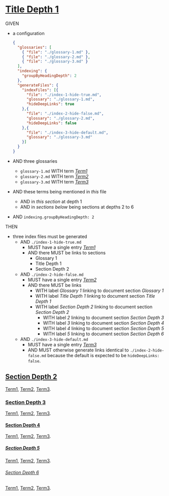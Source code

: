 # [Title Depth 1](#title-depth-1)

GIVEN

*   a configuration

    ```json
    {
      "glossaries": [
        { "file": "./glossary-1.md" },
        { "file": "./glossary-2.md" },
        { "file": "./glossary-3.md" }
      ],
      "indexing": {
        "groupByHeadingDepth": 2
      },
      "generateFiles": {
        "indexFiles": [{
          "file": "./index-1-hide-true.md",
          "glossary": "./glossary-1.md",
          "hideDeepLinks": true
        },{
          "file": "./index-2-hide-false.md",
          "glossary": "./glossary-2.md",
          "hideDeepLinks": false
        },{
          "file": "./index-3-hide-default.md",
          "glossary": "./glossary-3.md"
        }]
      }
    }
    ```

*   AND three glossaries
    *   `glossary-1.md` WITH term *[Term1][1]*
    *   `glossary-2.md` WITH term *[Term2][2]*
    *   `glossary-3.md` WITH term *[Term3][3]*

*   AND these terms being mentioned in *this* file
    *   AND in *this section* at depth 1
    *   AND in *sections below* being sections at depths 2 to 6

*   AND `indexing.groupByHeadingDepth: 2`

THEN

*   three index files must be generated
    *   AND `./index-1-hide-true.md`
        *   MUST have a single entry *[Term1][1]*
        *   AND there MUST be links to sections
            *   Glossary 1
            *   Title Depth 1
            *   Section Depth 2
    *   AND `./index-2-hide-false.md`
        *   MUST have a single entry *[Term2][2]*
        *   AND there MUST be links
            *   WITH label *Glossary 1* linking to document section *Glossary 1*
            *   WITH label *Title Depth 1* linking to document section *Title Depth 1*
            *   WITH label *Section Depth 2* linking to document section *Section Depth 2*
                *   WITH label *2* linking to document section *Section Depth 3*
                *   WITH label *3* linking to document section *Section Depth 4*
                *   WITH label *4* linking to document section *Section Depth 5*
                *   WITH label *5* linking to document section *Section Depth 6*
    *   AND `./index-3-hide-default.md`
        *   MUST have a single entry *[Term3][3]*
        *   AND MUST otherwise generate links identical to `./index-2-hide-false.md`
            because the default is expected to be `hideDeepLinks: false`.

## [Section Depth 2](#section-depth-2)

[Term1][1], [Term2][2], [Term3][3].

### [Section Depth 3](#section-depth-3)

[Term1][1], [Term2][2], [Term3][3].

#### [Section Depth 4](#section-depth-4)

[Term1][1], [Term2][2], [Term3][3].

##### [Section Depth 5](#section-depth-5)

[Term1][1], [Term2][2], [Term3][3].

###### [Section Depth 6](#section-depth-6)

[Term1][1], [Term2][2], [Term3][3].

[1]: ./glossary-1.md#term1 "Term 1."

[2]: ./glossary-2.md#term2 "Term 2."

[3]: ./glossary-3.md#term3 "Term 3."
